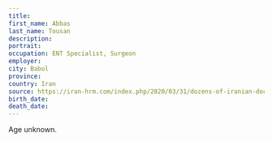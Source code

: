```yaml
---
title: 
first_name: Abbas 
last_name: Tousan
description: 
portrait: 
occupation: ENT Specialist, Surgeon
employer: 
city: Babol
province: 
country: Iran
source: https://iran-hrm.com/index.php/2020/03/31/dozens-of-iranian-doctors-died-during-irans-coronavirus-crisis/
birth_date: 
death_date: 
---
```


Age unknown.